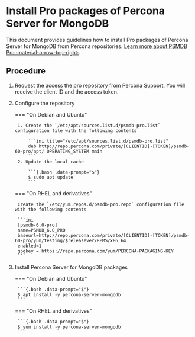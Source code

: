 # Install Pro packages of Percona Server for MongoDB

This document provides guidelines how to install Pro packages of Percona Server for MongoDB from Percona repositories. [Learn more about PSMDB Pro :material-arrow-top-right:](../psmdb-pro.md).

## Procedure

1. Request the access the pro repository from Percona Support. You will receive the client ID and the access token.

2. Configure the repository

    === "On Debian and Ubuntu"

        1. Create the `/etc/apt/sources.list.d/psmdb-pro.list` configuration file with the following contents

            ```ini title="/etc/apt/sources.list.d/psmdb-pro.list"
            deb http://repo.percona.com/private/[CLIENTID]-[TOKEN]/psmdb-60-pro/apt/ OPERATING_SYSTEM main
            ```
        2. Update the local cache

            ```{.bash .data-prompt="$"}
            $ sudo apt update
            ```

    === "On RHEL and derivatives"

        Create the `/etc/yum.repos.d/psmdb-pro.repo` configuration file with the following contents

        ```ini 
        [psmdb-6.0-pro]
        name=PSMDB_6.0_PRO
        baseurl=http://repo.percona.com/private/[CLIENTID]-[TOKEN]/psmdb-60-pro/yum/testing/$releasever/RPMS/x86_64
        enabled=1
        gpgkey = https://repo.percona.com/yum/PERCONA-PACKAGING-KEY
        ```

3. Install Percona Server for MongoDB packages

    === "On Debian and Ubuntu"

        ```{.bash .data-prompt="$"}
        $ apt install -y percona-server-mongodb
        ```

    === "On RHEL and derivatives"

        ```{.bash .data-prompt="$"}
        $ yum install -y percona-server-mongodb
        ```